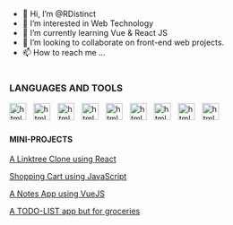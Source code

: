 - 👋 Hi, I’m @RDistinct
- 👀 I’m interested in Web Technology
- 🌱 I’m currently learning Vue & React JS 
- 💞️ I’m looking to collaborate on front-end web projects.
- 📫 How to reach me ...

#
<!---
RDistinct/RDistinct is a ✨ special ✨ repository because its `README.md` (this file) appears on your GitHub profile.
You can click the Preview link to take a look at your changes.
--->

###  LANGUAGES AND TOOLS

<img align="left" alt="html" width="30px" style="padding-right:10px" src="https://cdn.jsdelivr.net/gh/devicons/devicon/icons/html5/html5-original.svg" />
            
<img align="left" alt="html" width="30px" style="padding-right:10px" src="https://cdn.jsdelivr.net/gh/devicons/devicon/icons/css3/css3-original.svg" />
          
<img align="left" alt="html" width="30px" style="padding-right:10px" src="https://cdn.jsdelivr.net/gh/devicons/devicon/icons/javascript/javascript-plain.svg" />

<img align="left" alt="html" width="30px" style="padding-right:10px" src="https://cdn.jsdelivr.net/gh/devicons/devicon/icons/vuejs/vuejs-original-wordmark.svg" />
          
<img align="left" alt="html" width="30px" style="padding-right:10px" src="https://cdn.jsdelivr.net/gh/devicons/devicon/icons/react/react-original-wordmark.svg" />
  
<img align="left" alt="html" width="30px" style="padding-right:10px" src="https://cdn.jsdelivr.net/gh/devicons/devicon/icons/git/git-original.svg" />

<img align="left" alt="html" width="30px" style="padding-right:10px" src="https://cdn.jsdelivr.net/gh/devicons/devicon/icons/github/github-original.svg" />

<img align="left" alt="html" width="30px" style="padding-right:10px" src="https://cdn.jsdelivr.net/gh/devicons/devicon/icons/tailwindcss/tailwindcss-plain.svg" />
          
<img align="left" alt="html" width="30px" style="padding-right:10px" src="https://cdn.jsdelivr.net/gh/devicons/devicon/icons/firebase/firebase-plain-wordmark.svg" />
          
         
          
<br>

#

#### MINI-PROJECTS

[A Linktree Clone using React](https://github.com/RDistinct/Linktree-Clone-Using-React)

[Shopping Cart using JavaScript](https://github.com/RDistinct/JavaScript-Fetch-API)

[A Notes App using VueJS](https://vue-notes-app-self.vercel.app/)
          
[A TODO-LIST app but for groceries](https://github.com/RDistinct/JAVASCRIPT-MINI-PROJECTS/tree/master/14.%20Grocery%20List%20App)

